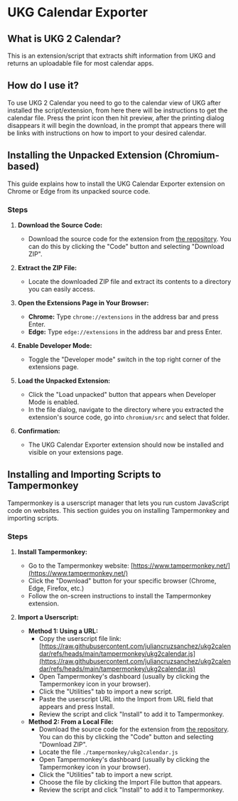 # UKG Calendar Exporter

## What is UKG 2 Calendar?

This is an extension/script that extracts shift information from UKG and returns an uploadable file for most calendar apps. 

## How do I use it?

To use UKG 2 Calendar you need to go to the calendar view of UKG after installed the script/extension, from here there will be instructions to get the calendar file. Press the print icon then hit preview, after the printing dialog disappears it will begin the download, in the prompt that appears there will be links with instructions on how to import to your desired calendar.

## Installing the Unpacked Extension (Chromium-based)

This guide explains how to install the UKG Calendar Exporter extension on Chrome or Edge from its unpacked source code.

### Steps

1. **Download the Source Code:**
   - Download the source code for the extension from [the repository](https://github.com/juliancruzsanchez/ukg2calendar). You can do this by clicking the "Code" button and selecting "Download ZIP".

2. **Extract the ZIP File:**
   - Locate the downloaded ZIP file and extract its contents to a directory you can easily access.

3. **Open the Extensions Page in Your Browser:**
   - **Chrome:** Type `chrome://extensions` in the address bar and press Enter.
   - **Edge:** Type `edge://extensions` in the address bar and press Enter.

4. **Enable Developer Mode:**
   - Toggle the "Developer mode" switch in the top right corner of the extensions page.

5. **Load the Unpacked Extension:**
   - Click the "Load unpacked" button that appears when Developer Mode is enabled.
   - In the file dialog, navigate to the directory where you extracted the extension's source code, go into `chromium/src` and select that folder.

6. **Confirmation:**
   - The UKG Calendar Exporter extension should now be installed and visible on your extensions page.

## Installing and Importing Scripts to Tampermonkey

Tampermonkey is a userscript manager that lets you run custom JavaScript code on websites. This section guides you on installing Tampermonkey and importing scripts.

### Steps

1. **Install Tampermonkey:**
   - Go to the Tampermonkey website: [https://www.tampermonkey.net/](https://www.tampermonkey.net/)
   - Click the "Download" button for your specific browser (Chrome, Edge, Firefox, etc.)
   - Follow the on-screen instructions to install the Tampermonkey extension.

2. **Import a Userscript:**
   - **Method 1: Using a URL:**
     - Copy the userscript file link: [https://raw.githubusercontent.com/juliancruzsanchez/ukg2calendar/refs/heads/main/tampermonkey/ukg2calendar.js](https://raw.githubusercontent.com/juliancruzsanchez/ukg2calendar/refs/heads/main/tampermonkey/ukg2calendar.js)
     - Open Tampermonkey's dashboard (usually by clicking the Tampermonkey icon in your browser).
     - Click the "Utilities" tab to import a new script.
     - Paste the userscript URL into the Import from URL field that appears and press Install.
     - Review the script and click "Install" to add it to Tampermonkey.
   - **Method 2: From a Local File:**
     - Download the source code for the extension from [the repository](https://github.com/juliancruzsanchez/ukg2calendar). You can do this by clicking the "Code" button and selecting "Download ZIP".
     - Locate the file `./tampermonkey/ukg2calendar.js`
     - Open Tampermonkey's dashboard (usually by clicking the Tampermonkey icon in your browser).
     - Click the "Utilities" tab to import a new script.
     - Choose the file by clicking the Import File button that appears.
     - Review the script and click "Install" to add it to Tampermonkey.

